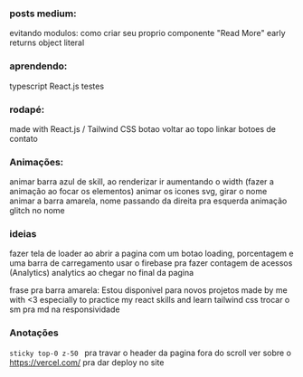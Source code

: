 ### posts medium:
evitando modulos: como criar seu proprio componente "Read More" 
early returns
object literal


### aprendendo:
typescript
React.js
testes


### rodapé:
made with React.js / Tailwind CSS
botao voltar ao topo
linkar botoes de contato


### Animações:
animar barra azul de skill, ao renderizar ir aumentando o width (fazer a animação ao focar os elementos)
animar os icones svg, girar o nome
animar a barra amarela, nome passando da direita pra esquerda
animação glitch no nome


### ideias
fazer tela de loader ao abrir a pagina com um botao loading, porcentagem e uma barra de carregamento
usar o firebase pra fazer contagem de acessos (Analytics)
analytics ao chegar no final da pagina

frase pra barra amarela: Estou disponivel para novos projetos
made by me with <3 especially to practice my react skills and learn tailwind css
trocar o sm pra md na responsividade

### Anotações
``` sticky top-0 z-50  ``` pra travar o header da pagina fora do scroll
ver sobre o https://vercel.com/ pra dar deploy no site
